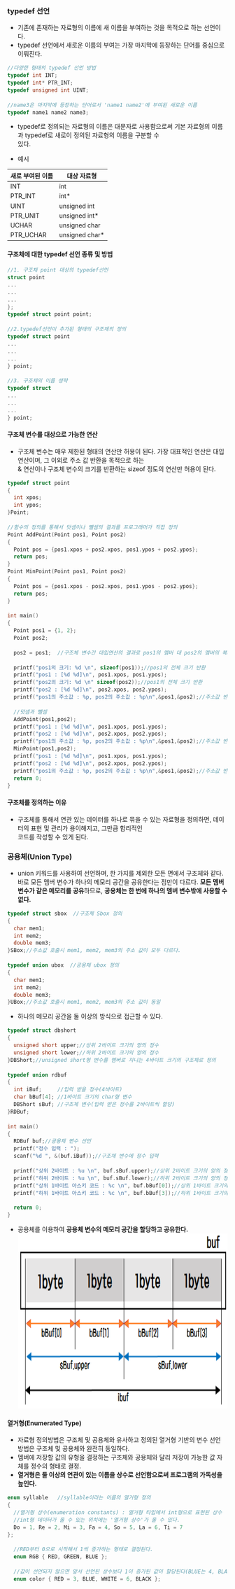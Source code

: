 ### typedef 선언
* 기존에 존재하는 자료형의 이름에 새 이름을 부여하는 것을 목적으로 하는 선언이다.
* typedef 선언에서 새로운 이름의 부여는 가장 마지막에 등장하는 단어를 중심으로 이뤄진다.
```cpp
//다양한 형태의 typedef 선언 방법
typedef int INT;
typedef int* PTR_INT;
typedef unsigned int UINT;

//name3은 마지막에 등장하는 단어로서 'name1 name2'에 부여된 새로운 이름
typedef name1 name2 name3;
```
* typedef로 정의되는 자료형의 이름은 대문자로 사용함으로써 기본 자료형의 이름과 typedef로 새로이 정의된 자료형의 이름을 구분할 수 <br/>있다.

* 예시

|새로 부여된 이름|대상 자료형|
|-|-|
|INT|int|
|PTR_INT|int*|
|UINT|unsigned int|
|PTR_UNIT|unsigned int*|
|UCHAR|unsigned char|
PTR_UCHAR|unsigned char*|

#### 구조체에 대한 typedef 선언 종류 및 방법
```cpp
//1. 구조체 point 대상의 typedef선언
struct point
...
...
...
};
typedef struct point point;

//2.typedef선언이 추가된 형태의 구조체의 정의
typedef struct point
...
...
...
} point;

//3. 구조체의 이름 생략
typedef struct
...
...
...
} point;
```
#### 구조체 변수를 대상으로 가능한 연산
* 구조체 변수는 매우 제한된 형태의 연산만 허용이 된다. 가장 대표적인 연산은 대입연산이며, 그 이외로 주소 값 반환을 목적으로 하는 <br/>& 연산이나 구조체 변수의 크기를 반환하는 sizeof 정도의 연산만 허용이 된다.
```cpp
typedef struct point
{
  int xpos;
  int ypos;
}Point;

//함수의 정의를 통해서 덧셈이나 뺄셈의 결과를 프로그래머가 직접 정의
Point AddPoint(Point pos1, Point pos2)
{
  Point pos = {pos1.xpos + pos2.xpos, pos1.ypos + pos2.ypos};
  return pos;
}
Point MinPoint(Point pos1, Point pos2)
{
  Point pos = {pos1.xpos - pos2.xpos, pos1.ypos - pos2.ypos};
  return pos;
}

int main()
{
  Point pos1 = {1, 2};
  Point pos2;

  pos2 = pos1;	//구조체 변수간 대입연산의 결과로 pos1의 멤버 대 pos2의 멤버의 복사가 이루어진다.

  printf("pos1의 크기: %d \n", sizeof(pos1));//pos1의 전체 크기 반환
  printf("pos1 : [%d %d]\n", pos1.xpos, pos1.ypos);
  printf("pos2의 크기: %d \n" sizeof(pos2));//pos1의 전체 크기 반환
  printf("pos2 : [%d %d]\n", pos2.xpos, pos2.ypos);
  printf("pos1의 주소값 : %p, pos2의 주소값 : %p\n",&pos1,&pos2);//주소값 반환

  //덧셈과 뺄셈
  AddPoint(pos1,pos2);
  printf("pos1 : [%d %d]\n", pos1.xpos, pos1.ypos);
  printf("pos2 : [%d %d]\n", pos2.xpos, pos2.ypos);
  printf("pos1의 주소값 : %p, pos2의 주소값 : %p\n",&pos1,&pos2);//주소값 반환
  MinPoint(pos1,pos2);
  printf("pos1 : [%d %d]\n", pos1.xpos, pos1.ypos);
  printf("pos2 : [%d %d]\n", pos2.xpos, pos2.ypos);
  printf("pos1의 주소값 : %p, pos2의 주소값 : %p\n",&pos1,&pos2);//주소값 반환
  return 0;
}
```
#### 구조체를 정의하는 이유
* 구조체를 통해서 연관 있는 데이터를 하나로 묶을 수 있는 자료형을 정의하면, 데이터의 표현 및 관리가 용이해지고, 그만큼 합리적인 <br/>코드를 작성할 수 있게 된다.

### 공용체(Union Type)
* union 키워드를 사용하여 선언하며, 한 가지를 제외한 모든 면에서 구조체와 같다. 바로 모든 멤버 변수가 하나의 메모리 공간을 공유한다는 점만이 다르다. **모든 멤버 변수가 같은 메모리를 공유**하므로, **공용체는 한 번에 하나의 멤버 변수밖에 사용할 수 없다.**
```cpp
typedef struct sbox  //구조체 Sbox 정의
{
  char mem1;
  int mem2;
  double mem3;
}SBox;//주소값 호출시 mem1, mem2, mem3의 주소 값이 모두 다르다.

typedef union ubox  //공용체 ubox 정의
{
  char mem1;
  int mem2;
  double mem3;
}UBox;//주소값 호출시 mem1, mem2, mem3의 주소 값이 동일
```
* 하나의 메모리 공간을 둘 이상의 방식으로 접근할 수 있다.
```cpp
typedef struct dbshort
{
  unsigned short upper;//상위 2바이트 크기의 양의 정수
  unsigned short lower;//하위 2바이트 크기의 양의 정수
}DBShort;//unsigned short형 변수를 멤버로 지니는 4바이트 크기의 구조체로 정의

typedef union rdbuf
{
  int iBuf;		//입력 받을 정수(4바이트)
  char bBuf[4];	//1바이트 크기의 char형 변수
  DBShort sBuf;	//구조체 변수(입력 받은 정수를 2바이트씩 할당)
}RDBuf; 

int main()
{
  RDBuf buf;//공용체 변수 선언
  printf("정수 입력 : ");
  scanf("%d ", &(buf.iBuf));//구조체 변수에 정수 입력

  printf("상위 2바이트 : %u \n", buf.sBuf.upper);//상위 2바이트 크기의 양의 정수 출력
  printf("하위 2바이트 : %u \n", buf.sBuf.lower);//하위 2바이트 크기의 양의 정수 출력
  printf("상위 1바이트 아스키 코드 : %c \n", buf.bBuf[0]);//상위 1바이트 크기의 아스키 코드 문자 출력
  printf("하위 1바이트 아스키 코드 : %c \n", buf.bBuf[3]);//하위 1바이트 크기의 아스키 코드 문자 출력
  
  return 0;
}
```
* 공용체를 이용하여 **공용체 변수의 메모리 공간을 할당하고 공유한다.**
<img src="https://github.com/YouAndMeToo3323/TIL/blob/main/C/image/%EA%B3%B5%EC%9A%A9%EC%B2%B4_%EB%B3%80%EC%88%98%EC%9D%98_%ED%95%A0%EB%8B%B9%EA%B3%BC_%EA%B3%B5%EC%9C%A0.png?raw=true" width ="600px" height= "400px" title = "공용체 변수의 할당과 공유"></img>

#### 열거형(Enumerated Type)
* 자료형 정의방법은 구조체 및 공용체와 유사하고 정의된 열거형 기반의 변수 선언 방법은 구조체 및 공용체와 완전히 동일하다.
* 멤버에 저장할 값의 유형을 결정하는 구조체와 공용체와 달리 저장이 가능한 값 자체를 정수의 형태로 결정.
* **열거형은 둘 이상의 연관이 있는 이름을 상수로 선언함으로써 프로그램의 가독성을 높인다.**
```cpp
enum syllable	//syllable이라는 이름의 열거형 정의
{
  //열거형 상수(enumeration constants) : 열거형 타입에서 int형으로 표현된 상수
  //int형 데이터가 올 수 있는 위치에는 '열거형 상수'가 올 수 있다.
  Do = 1, Re = 2, Mi = 3, Fa = 4, So = 5, La = 6, Ti = 7
};

  //RED부터 0으로 시작해서 1씩 증가하는 형태로 결정된다.
  enum RGB { RED, GREEN, BLUE };

  //값이 선언되지 않으면 앞서 선언된 상수보다 1이 증가된 값이 할당된다(BLUE는 4, BLACK은 7).
  enum color { RED = 3, BLUE, WHITE = 6, BLACK };
```



